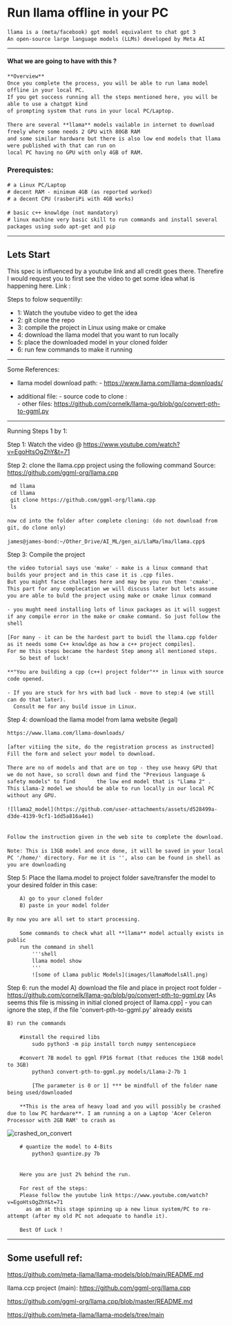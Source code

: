 # Run llama offline in your PC
    llama is a (meta/facebook) gpt model equivalent to chat gpt 3
    An open-source large language models (LLMs) developed by Meta AI
---
#### What we are going to have with this ?
    **Overview**
    Once you complete the process, you will be able to run lama model offline in your local PC. 
    If you get success running all the steps mentioned here, you will be able to use a chatgpt kind 
    of prompting system that runs in your local PC/Laptop.
    
    There are several **llama** models vailable in internet to download freely where some needs 2 GPU with 80GB RAM
    and some similar hardware but there is also low end models that llama were published with that can run on 
    local PC having no GPU with only 4GB of RAM.



### Prerequistes:
    # a Linux PC/Laptop
    # decent RAM - minimum 4GB (as reported worked)
    # a decent CPU (rasberiPi with 4GB works)

    # basic c++ knowldge (not mandatory)
    # linux machine very basic skill to run commands and install several packages using sudo apt-get and pip

---

## Lets Start
This spec is influenced by a youtube link and all credit goes there. Therefire I would request you to first see the video to get some idea what is happening here. Link : 

Steps to folow sequentilly:
 - 1: Watch the youtube video to get the idea
 - 2: git clone the repo
 - 3: compile the project in Linux using make or cmake
 - 4: download the llama model that you want to run locally
 - 5: place the downloaded model in your cloned folder
 - 6: run few commands to make it running


----
Some References:
- llama model download path: 
        - https://www.llama.com/llama-downloads/

- additional file:
        - source code to clone :        
        - other files: https://github.com/cornelk/llama-go/blob/go/convert-pth-to-ggml.py

-----

Running Steps 1 by 1:

Step 1: Watch the video @
    https://www.youtube.com/watch?v=EgoHtsOgZhY&t=71

Step 2: clone the llama.cpp project using the following command
        Source: https://github.com/ggml-org/llama.cpp
   
     md llama
     cd llama
     git clone https://github.com/ggml-org/llama.cpp
     ls

    now cd into the folder after complete cloning: (do not download from git, do clone only)

    james@james-bond:~/Other_Drive/AI_ML/gen_ai/LlaMa/lma/llama.cpp$

Step 3: Compile the project

    the video tutorial says use 'make' - make is a linux command that builds your project and in this case it is .cpp files. 
    But you might facse challeges here and may be you run then 'cmake'.
    This part for any complecation we will discuss later but lets assume you are able to buld the project using make or cmake linux command

    - you mught need installing lots of linux packages as it will suggest if any compile error in the make or cmake command. So just follow the shell 

    [For many - it can be the hardest part to buidl the llama.cpp folder as it needs some C++ knowldge as how a c++ project compiles]. 
    For me this steps became the hardest Step among all mentioned steps. 
        So best of luck!

    **"You are building a cpp (c++) project folder"** in linux with source code opened.

    - If you are stuck for hrs with bad luck - move to step:4 (we still can do that later).     
      Consult me for any build issue in Linux.

Step 4: download the llama model from lama website (legal)

    https://www.llama.com/llama-downloads/
    
    [after vitiing the site, do the registration process as instructed]
    Fill the form and select your model to download.

    There are no of models and that are on top - they use heavy GPU that we do not have, so scroll down and find the "Previous language & safety models" to find       the low end model that is "Llama 2" . This Llama-2 model we should be able to run locally in our local PC without any GPU.

    ![llama2_model](https://github.com/user-attachments/assets/d528499a-d3de-4139-9cf1-1dd5a816a4e1)
      

    Follow the instruction given in the web site to complete the download.

    Note: This is 13GB model and once done, it will be saved in your local PC '/home/' directory. For me it is '', also can be found in shell as you are downloading

 Step 5: Place the llama.model to project folder
    save/transfer the model to your desired folder in this case:
        
        A) go to your cloned folder
        B) paste in your model folder
    
    By now you are all set to start processing.

        Some commands to check what all **llama** model actually exists in public
        run the command in shell
            '''shell
            llama model show
            '''
            ![some of Llama public Models](images/llamaModelsAll.png)

 Step 6: run the model
    A) download the file and place in project root folder
        - https://github.com/cornelk/llama-go/blob/go/convert-pth-to-ggml.py
        [As seems this file is missing in initial cloned project of llama.cpp]
        - you can ignore the step, if the file 'convert-pth-to-ggml.py' already exists

    B) run the commands
        
        #install the required libs
            sudo python3 -m pip install torch numpy sentencepiece

        #convert 7B model to ggml FP16 format (that reduces the 13GB model to 3GB)
            python3 convert-pth-to-ggml.py models/Llama-2-7b 1

            [The parameter is 0 or 1] *** be mindfull of the folder name being used/downloaded

        **This is the area of heavy load and you will possibly be crashed due to low PC hardware**. I am running a on a Laptop 'Acer Celeron Processor with 2GB RAM' to crash as 
![crashed_on_convert](https://github.com/user-attachments/assets/59dbd00a-b96c-4736-b242-9de17324fd94)



        # quantize the model to 4-Bits
            python3 quantize.py 7b
    

        Here you are just 2% behind the run.

        For rest of the steps:
        Please follow the youtube link https://www.youtube.com/watch?v=EgoHtsOgZhY&t=71
          as am at this stage spinning up a new linux system/PC to re-attempt (after my old PC not adequate to handle it).
        
        Best Of Luck !
----

## Some usefull ref:

https://github.com/meta-llama/llama-models/blob/main/README.md

llama.ccp project (main): 
https://github.com/ggml-org/llama.cpp

https://github.com/ggml-org/llama.cpp/blob/master/README.md

https://github.com/meta-llama/llama-models/tree/main


















    












